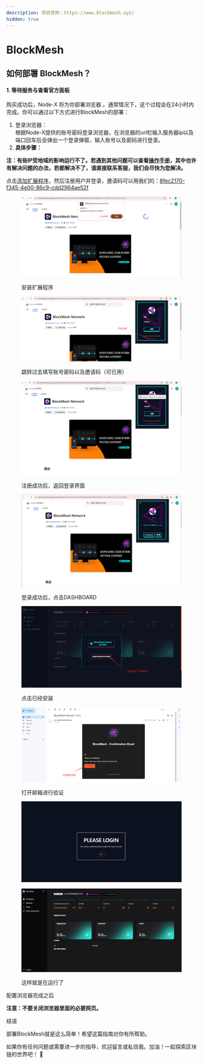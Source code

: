```yaml
---
description: 项目官网：https://www.blockmesh.xyz/
hidden: true
---
```


# BlockMesh

## 如何部署  BlockMesh？

#### 1. 等待服务与查看官方面板

购买成功后，Node-X 将为你部署浏览器 。通常情况下，这个过程会在24小时内完成。你可以通过以下方式进行BlockMesh的部署：

1. 登录浏览器： \
   根据Node-X提供的账号密码登录浏览器，在浏览器的url栏输入服务器ip以及端口回车后会弹出一个登录弹窗，输入账号以及密码进行登录。
2. **具体步骤：**

**注：有些IP受地域的影响运行不了。若遇到其他问题可以查看**[**操作手册**](https://docs.node-x.xyz/chan-pin-shou-ce/yi-jian-bu-shu/depin-gua-ji-zhuan-yong-liu-lan-qi/depin-liu-lan-qi-cao-zuo-shou-ce)**，其中也许有解决问题的办法，若都解决不了，请直接联系客服，我们会尽快为您解决。**

点击[添加扩展程序](https://chromewebstore.google.com/detail/blockmesh-network/obfhoiefijlolgdmphcekifedagnkfjp?utm_source=ext_app_menu)，然后注册用户并登录，邀请码可以用我们的：[8fec2170-f345-4e00-86c9-cdd2964ae52f](https://app.blockmesh.xyz/register?invite_code=8fec2170-f345-4e00-86c9-cdd2964ae52f)

<figure><img src="../../../.gitbook/assets/微信图片_20241105192616.png" alt=""><figcaption><p>安装扩展程序</p></figcaption></figure>

<figure><img src="../../../.gitbook/assets/微信图片_20241105193010.png" alt=""><figcaption><p>跳转过去填写账号密码以及邀请码（可已用）</p></figcaption></figure>

<figure><img src="../../../.gitbook/assets/微信图片_20241105192658.png" alt=""><figcaption><p>注册成功后，返回登录界面</p></figcaption></figure>

<figure><img src="../../../.gitbook/assets/微信图片_20241105192705.png" alt=""><figcaption><p>登录成功后，点击DASHBOARD</p></figcaption></figure>

<figure><img src="../../../.gitbook/assets/微信图片_20241105192710.png" alt=""><figcaption><p>点击已经安装</p></figcaption></figure>

<figure><img src="../../../.gitbook/assets/微信图片_20241105192715.png" alt=""><figcaption><p>打开邮箱进行验证</p></figcaption></figure>

<figure><img src="../../../.gitbook/assets/微信图片_20241105192722.png" alt=""><figcaption></figcaption></figure>

<figure><img src="../../../.gitbook/assets/微信图片_20241105192728.png" alt=""><figcaption><p>这样就是在运行了</p></figcaption></figure>

配置浏览器完成之后

**注意：不要关闭浏览器里面的必要网页。**

结语

部署BlockMesh就是这么简单！希望这篇指南对你有所帮助。

如果你有任何问题或需要进一步的指导，欢迎留言或私信我。加油！一起探索区块链的世界吧！ 🚀
